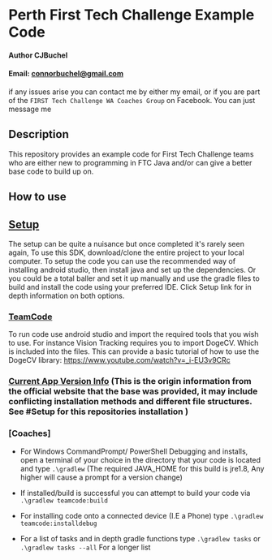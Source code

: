 # Perth First Tech Challenge Example Code
#### Author CJBuchel
#### Email: connorbuchel@gmail.com

if any issues arise you can contact me by either my email, or if you are part of the `FIRST Tech Challenge WA Coaches Group` on Facebook. You can just message me
## Description
This repository provides an example code for First Tech Challenge teams who are either new to programming in FTC Java and/or can give a better base code to build up on. 

## How to use 

## [Setup](Setup)
The setup can be quite a nuisance but once completed it's rarely seen again, To use this SDK, download/clone the entire project to your local computer. To setup the code you can use the recommended way of installing android studio, then install java and set up the dependencies. Or you could be a total baller and set it up manually and use the gradle files to build and install the code using your preferred IDE. Click Setup link for in depth information on both options.

### [TeamCode](ftc_app-4.3/TeamCode)
To run code use android studio and import the required tools that you wish to use. For instance Vision Tracking requires you to import DogeCV. Which is included into the files. This can provide a basic tutorial of how to use the DogeCV library: https://www.youtube.com/watch?v=_i-EU3v9CRc

### [Current App Version Info](ftc_app-4.3) (This is the origin information from the official website that the base was provided, it may include conflicting installation methods and different file structures. See #Setup for this repositories installation )


### [Coaches] 
- For Windows CommandPrompt/ PowerShell Debugging and installs, open a terminal of your choice in the directory that your code is located and type `.\gradlew` (The required JAVA_HOME for this build is jre1.8, Any higher will cause a prompt for a version change)

- If installed/build is successful you can attempt to build your code via `.\gradlew teamcode:build` 
- For installing code onto a connected device (I.E a Phone) type `.\gradlew teamcode:installdebug`

- For a list of tasks and in depth gradle functions type `.\gradlew tasks` or `.\gradlew tasks --all` For a longer list
